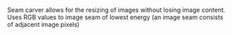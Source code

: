 Seam carver allows for the resizing of images without losing image content. Uses RGB values to image seam of lowest energy (an image seam consists of adjacent image pixels)
